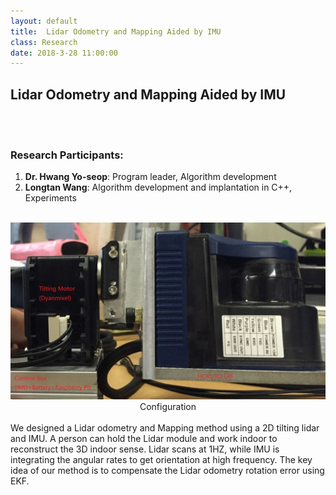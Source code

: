 ```yaml
---
layout: default
title:  Lidar Odometry and Mapping Aided by IMU
class: Research
date: 2018-3-28 11:00:00
---
```


## Lidar Odometry and Mapping Aided by IMU
<br><br>
### Research Participants:
1. **Dr. Hwang Yo-seop**: Program leader, Algorithm development
2. **Longtan Wang**: Algorithm development and implantation in C++, Experiments  
<br>
<center> <img src="/assets/post_images/2a.JPG" width="600px">  <br>
Configuration
</center>
<br>
We designed a Lidar odometry and Mapping method using a 2D tilting lidar and IMU. A person can hold the Lidar module and work indoor to reconstruct the 3D indoor sense. Lidar scans at 1HZ, while IMU is integrating the angular rates to get orientation at high frequency. The key idea of our method is to compensate the Lidar odometry rotation error using EKF. 
